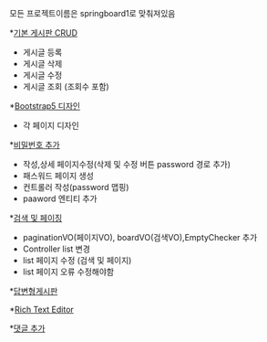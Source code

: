 모든 프로젝트이름은 springboard1로 맞춰져있음 

*[기본 게시판 CRUD](https://github.com/Malvin222/study/tree/main/%EC%8A%A4%ED%94%84%EB%A7%81%EC%9B%B9%EA%B0%9C%EB%B0%9C/springboard1)
  - 게시글 등록
  - 게시글 삭제
  - 게시글 수정
  - 게시글 조회 (조회수 포함)
  
*[Bootstrap5 디자인](https://github.com/Malvin222/study/tree/main/%EC%8A%A4%ED%94%84%EB%A7%81%EC%9B%B9%EA%B0%9C%EB%B0%9C/springboard2)
  - 각 페이지 디자인

*[비밀번호 추가](https://github.com/Malvin222/study/tree/main/%EC%8A%A4%ED%94%84%EB%A7%81%EC%9B%B9%EA%B0%9C%EB%B0%9C/springboard3)
  - 작성,상세 페이지수정(삭제 및 수정 버튼 password 경로 추가)
  -  패스워드 페이지 생성
  -   컨트롤러 작성(password 맵핑)
  -   paaword 엔티티 추가 

*[검색 및 페이징](https://github.com/Malvin222/study/tree/main/%EC%8A%A4%ED%94%84%EB%A7%81%EC%9B%B9%EA%B0%9C%EB%B0%9C/springboard4)
  -  paginationVO(페이지VO), boardVO(검색VO),EmptyChecker 추가
  -  Controller list 변경
  -  list 페이지 수정 (검색 및 페이지)
  -  list 페이지 오류 수정해야함

*[답변형게시판](https://github.com/Malvin222/study/tree/main/%EC%8A%A4%ED%94%84%EB%A7%81%EC%9B%B9%EA%B0%9C%EB%B0%9C/springboard1)

*[Rich Text Editor](https://github.com/Malvin222/study/tree/main/%EC%8A%A4%ED%94%84%EB%A7%81%EC%9B%B9%EA%B0%9C%EB%B0%9C/springboard1)

*[댓글 추가](https://github.com/Malvin222/study/tree/main/%EC%8A%A4%ED%94%84%EB%A7%81%EC%9B%B9%EA%B0%9C%EB%B0%9C/springboard1)


